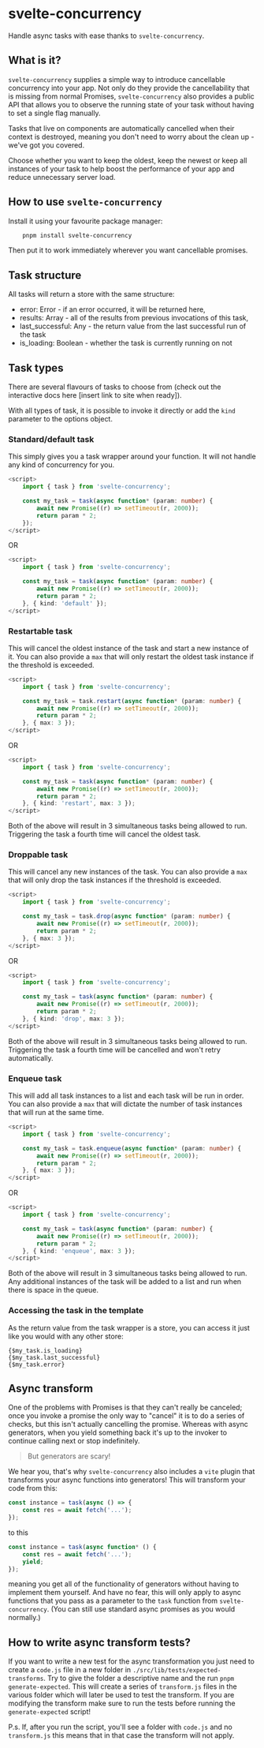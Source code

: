 # svelte-concurrency

Handle async tasks with ease thanks to `svelte-concurrency`.

## What is it?

`svelte-concurrency` supplies a simple way to introduce cancellable concurrency into your app. Not only do they provide the cancellability that is missing from normal Promises, `svelte-concurrency` also provides a public API that allows you to observe the running state of your task without having to set a single flag manually.

Tasks that live on components are automatically cancelled when their context is destroyed, meaning you don't need to worry about the clean up - we've got you covered.

Choose whether you want to keep the oldest, keep the newest or keep all instances of your task to help boost the performance of your app and reduce unnecessary server load.

## How to use `svelte-concurrency`

Install it using your favourite package manager:

```bash
	pnpm install svelte-concurrency
```

Then put it to work immediately wherever you want cancellable promises.

## Task structure

All tasks will return a store with the same structure:

- error: Error - if an error occurred, it will be returned here,
- results: Array - all of the results from previous invocations of this task,
- last_successful: Any - the return value from the last successful run of the task
- is_loading: Boolean - whether the task is currently running on not

## Task types

There are several flavours of tasks to choose from (check out the interactive docs here [insert link to site when ready]).

With all types of task, it is possible to invoke it directly or add the `kind` parameter to the options object.

### Standard/default task

This simply gives you a task wrapper around your function. It will not handle any kind of concurrency for you.

```ts
<script>
	import { task } from 'svelte-concurrency';

	const my_task = task(async function* (param: number) {
		await new Promise((r) => setTimeout(r, 2000));
		return param * 2;
	});
</script>
```

OR

```ts
<script>
	import { task } from 'svelte-concurrency';

	const my_task = task(async function* (param: number) {
		await new Promise((r) => setTimeout(r, 2000));
		return param * 2;
	}, { kind: 'default' });
</script>
```

### Restartable task

This will cancel the oldest instance of the task and start a new instance of it. You can also provide a `max` that will only restart the oldest task instance if the threshold is exceeded.

```ts
<script>
	import { task } from 'svelte-concurrency';

	const my_task = task.restart(async function* (param: number) {
		await new Promise((r) => setTimeout(r, 2000));
		return param * 2;
	}, { max: 3 });
</script>
```

OR

```ts
<script>
	import { task } from 'svelte-concurrency';

	const my_task = task(async function* (param: number) {
		await new Promise((r) => setTimeout(r, 2000));
		return param * 2;
	}, { kind: 'restart', max: 3 });
</script>
```

Both of the above will result in 3 simultaneous tasks being allowed to run. Triggering the task a fourth time will cancel the oldest task.

### Droppable task

This will cancel any new instances of the task. You can also provide a `max` that will only drop the task instances if the threshold is exceeded.

```ts
<script>
	import { task } from 'svelte-concurrency';

	const my_task = task.drop(async function* (param: number) {
		await new Promise((r) => setTimeout(r, 2000));
		return param * 2;
	}, { max: 3 });
</script>
```

OR

```ts
<script>
	import { task } from 'svelte-concurrency';

	const my_task = task(async function* (param: number) {
		await new Promise((r) => setTimeout(r, 2000));
		return param * 2;
	}, { kind: 'drop', max: 3 });
</script>
```

Both of the above will result in 3 simultaneous tasks being allowed to run. Triggering the task a fourth time will be cancelled and won't retry automatically.

### Enqueue task

This will add all task instances to a list and each task will be run in order. You can also provide a `max` that will dictate the number of task instances that will run at the same time.

```ts
<script>
	import { task } from 'svelte-concurrency';

	const my_task = task.enqueue(async function* (param: number) {
		await new Promise((r) => setTimeout(r, 2000));
		return param * 2;
	}, { max: 3 });
</script>
```

OR

```ts
<script>
	import { task } from 'svelte-concurrency';

	const my_task = task(async function* (param: number) {
		await new Promise((r) => setTimeout(r, 2000));
		return param * 2;
	}, { kind: 'enqueue', max: 3 });
</script>
```

Both of the above will result in 3 simultaneous tasks being allowed to run. Any additional instances of the task will be added to a list and run when there is space in the queue.

### Accessing the task in the template

As the return value from the task wrapper is a store, you can access it just like you would with any other store:

```
{$my_task.is_loading}
{$my_task.last_successful}
{$my_task.error}
```

## Async transform

One of the problems with Promises is that they can't really be canceled; once you invoke a promise the only way to "cancel" it is to do a series of checks, but this isn't actually cancelling the promise. Whereas with async generators, when you yield something back it's up to the invoker to continue calling next or stop indefinitely.

> But generators are scary!

We hear you, that's why `svelte-concurrency` also includes a `vite` plugin that transforms your async functions into generators! This will transform your code from this:

```ts
const instance = task(async () => {
	const res = await fetch('...');
});
```

to this

```ts
const instance = task(async function* () {
	const res = await fetch('...');
	yield;
});
```

meaning you get all of the functionality of generators without having to implement them yourself. And have no fear, this will only apply to async functions that you pass as a parameter to the `task` function from `svelte-concurrency`. (You can still use standard async promises as you would normally.)

## How to write async transform tests?

If you want to write a new test for the async transformation you just need to create a `code.js` file in a new folder in `./src/lib/tests/expected-transforms`. Try to give the folder a descriptive name and the run `pnpm generate-expected`. This will create a series of `transform.js` files in the various folder which will later be used to test the transform. If you are modifying the transform make sure to run the tests before running the `generate-expected` script!

P.s. If, after you run the script, you'll see a folder with `code.js` and no `transform.js` this means that in that case the transform will not apply.
